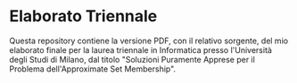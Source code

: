 # Elaborato Triennale
Questa repository contiene la versione PDF, con il relativo sorgente, del mio elaborato finale per la laurea triennale in Informatica presso l'Università degli Studi di Milano, dal titolo "Soluzioni Puramente Apprese per il Problema dell'Approximate Set Membership".